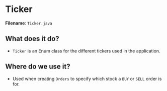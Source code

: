 # Ticker

**Filename**: `Ticker.java`

## What does it do?

- `Ticker` is an Enum class for the different tickers used in the application.

## Where do we use it?

- Used when creating `Orders` to specify which stock a `BUY` or `SELL` order is for.
